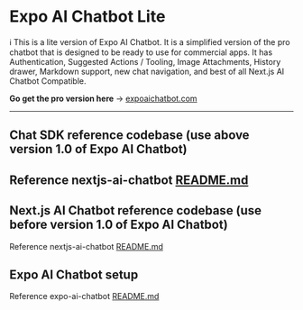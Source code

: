 # Expo AI Chatbot Lite

ℹ️ This is a lite version of Expo AI Chatbot. It is a simplified version of the pro chatbot that is designed to be ready to use for commercial apps. It has Authentication, Suggested Actions / Tooling, Image Attachments, History drawer, Markdown support, new chat navigation, and best of all Next.js AI Chatbot Compatible. 

**Go get the pro version here** → [expoaichatbot.com](https://www.expoaichatbot.com)


---
## Chat SDK  reference codebase (use above version 1.0 of Expo AI Chatbot)

Reference nextjs-ai-chatbot [README.md](./ai-chatbot/README.md)
---
## Next.js AI Chatbot reference codebase (use before version 1.0 of Expo AI Chatbot)

Reference nextjs-ai-chatbot [README.md](./nextjs-ai-chatbot/README.md)

## Expo AI Chatbot setup

Reference expo-ai-chatbot [README.md](./expo-ai-chatbot/README.md)

